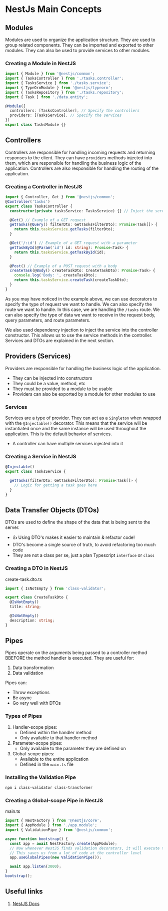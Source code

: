 # NestJs Main Concepts

## Modules

Modules are used to organize the application structure. They are used to group related components. They can be imported and exported to other modules. They can also be used to provide services to other modules.

### Creating a Module in NestJS

```ts
import { Module } from '@nestjs/common';
import { TasksController } from './tasks.controller';
import { TasksService } from './tasks.service';
import { TypeOrmModule } from '@nestjs/typeorm';
import { TasksRepository } from './tasks.repository';
import { Task } from './data.entity';

@Module({
  controllers: [TasksController], // Specify the controllers
  providers: [TasksService], // Specify the services
})
export class TasksModule {}
```

## Controllers

Controllers are responsible for handling incoming requests and returning responses to the client. They can have `providers` methods injected into them, which are responsible for handling the business logic of the application. Controllers are also responsible for handling the routing of the application.

### Creating a Controller in NestJS

```ts
import { Controller, Get } from '@nestjs/common';
@Controller('tasks')
export class TasksController {
  constructor(private tasksService: TasksService) {} // Inject the service into the controller constructor

  @Get() // Example of a GET request
  getTasks(@Query() filterDto: GetTasksFilterDto): Promise<Task[]> {
    return this.tasksService.getTasks(filterDto);
  }

  @Get('/:id') // Example of a GET request with a parameter
  getTaskById(@Param('id') id: string): Promise<Task> {
    return this.tasksService.getTaskById(id);
  }

  @Post() // Example of a POST request with a body
  createTask(@Body() createTaskDto: CreateTaskDto): Promise<Task> {
    console.log('Body: ', createTaskDto);
    return this.tasksService.createTask(createTaskDto);
  }
}
```

As you may have noticed in the example above, we can use decorators to specify the type of request we want to handle. We can also specify the route we want to handle. In this case, we are handling the `/tasks` route. We can also specify the type of data we want to receive in the request body, query parameters, and route parameters.

We also used dependency injection to inject the service into the controller constructor. This allows us to use the service methods in the controller. Services and DTOs are explained in the next section.

## Providers (Services)

Providers are responsible for handling the business logic of the application.

- They can be injected into constructors
- They could be a value, method, etc
- They must be provided to a module to be usable
- Providers can also be exported by a module for other modules to use

### Services

Services are a type of provider. They can act as a `Singleton` when wrapped with the `@Injectable()` decorator. This means that the service will be instantiated once and the same instance will be used throughout the application. This is the default behavior of services.

- A controller can have multiple services injected into it

### Creating a Service in NestJS

```ts
@Injectable()
export class TasksService {

  getTasks(filterDto: GetTasksFilterDto): Promise<Task[]> {
    // Logic for getting a task goes here
  }
}
```


## Data Transfer Objects (DTOs)

DTOs are used to define the shape of the data that is being sent to the server.

- 👍 Using DTO's makes it easier to maintain & refactor code!
- DTO's become a single source of truth, to avoid refactoring too much code
- They are not a class per se, just a plan Typescript `interface`  or `class`

### Creating a DTO in NestJS

create-task.dto.ts

```ts
import { IsNotEmpty } from 'class-validator';

export class CreateTaskDto {
  @IsNotEmpty()
  title: string;

  @IsNotEmpty()
  description: string;
}
```

## Pipes

Pipes operate on the arguments being passed to a controller method BBEFORE the method handler is executed. They are useful for:

1. Data transformation
2. Data validation

Pipes can:

- Throw exceptions
- Be async
- Go very well with DTOs

### Types of Pipes

1. Handler-scope pipes:
    - Defined within the handler method
    - Only available to that handler method
2. Parameter-scope pipes:
   - Only available to the parameter they are defined on
3. Global-scope pipes:
   - Available to the entire application
   - Defined in the `main.ts` file

### Installing the Validation Pipe

```bash
npm i class-validator class-transformer
```

### Creating a Global-scope Pipe in NestJS

main.ts

```ts
import { NestFactory } from '@nestjs/core';
import { AppModule } from './app.module';
import { ValidationPipe } from '@nestjs/common';

async function bootstrap() {
  const app = await NestFactory.create(AppModule);
  // Now whenever NestJS finds validation decorators, it will execute the according pipes
  // This saves us from a lot of code at the controller level
  app.useGlobalPipes(new ValidationPipe());

  await app.listen(3000);
}
bootstrap();
```

## Useful links

1. [NestJS Docs](https://docs.nestjs.com/)
